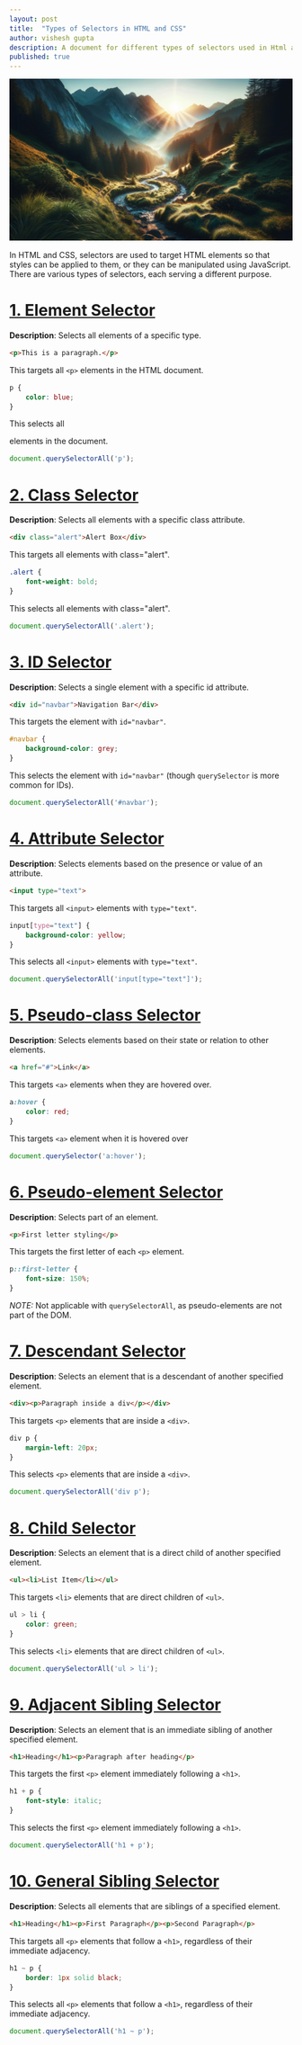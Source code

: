 ```yaml
---
layout: post
title:  "Types of Selectors in HTML and CSS"
author: vishesh gupta
description: A document for different types of selectors used in Html and css
published: true
---
```

![mountain_creek](/assets/images/mountain_creak.png)

In HTML and CSS, selectors are used to target HTML elements so that styles can be applied to them, or they can be manipulated using JavaScript. There are various types of selectors, each serving a different purpose.

# [1. Element Selector][1]
[1]: #1-element-selector
**Description**: Selects all elements of a specific type.<br>
```html
<p>This is a paragraph.</p>
```
This targets all `<p>` elements in the HTML document.
```css
p {
    color: blue;
}
```
This selects all <p> elements in the document.
```js
document.querySelectorAll('p');
```

# [2. Class Selector][2]
[2]: #2-class-selector
**Description**: Selects all elements with a specific class attribute.
```html
<div class="alert">Alert Box</div>
```
This targets all elements with class="alert".
```css
.alert {
    font-weight: bold;
}
```
This selects all elements with class="alert".
```js
document.querySelectorAll('.alert');
```

# [3. ID Selector][3]
[3]: #3-id-selector
**Description**: Selects a single element with a specific id attribute.
```html
<div id="navbar">Navigation Bar</div>
```
This targets the element with `id="navbar"`.
```css
#navbar {
    background-color: grey;
}
```
This selects the element with `id="navbar"` (though `querySelector` is more common for IDs).
```js
document.querySelectorAll('#navbar');
```

# [4. Attribute Selector][4]
[4]: #4-attribute-selector
**Description**: Selects elements based on the presence or value of an attribute.
```html
<input type="text">
```
This targets all `<input>` elements with `type="text"`.
```css
input[type="text"] {
    background-color: yellow;
}
```
This selects all `<input>` elements with `type="text"`.
```js
document.querySelectorAll('input[type="text"]');
```

# [5. Pseudo-class Selector][5]
[5]: #5-pseudo-class-selector
**Description**: Selects elements based on their state or relation to other elements.
```html
<a href="#">Link</a>
```
This targets `<a>` elements when they are hovered over.
```css
a:hover {
    color: red;
}
```
This targets `<a>` element when it is hovered over
```js
document.querySelector('a:hover');
```

# [6. Pseudo-element Selector][6]
[6]: #6-pseudo-element-selector
**Description**: Selects part of an element.
```html
<p>First letter styling</p>
```
This targets the first letter of each `<p>` element.<br>
```css
p::first-letter {
    font-size: 150%;
}
```
*NOTE:* Not applicable with `querySelectorAll`, as pseudo-elements are not part of the DOM.

# [7. Descendant Selector][7]
[7]: #7-descendant-selector
**Description**: Selects an element that is a descendant of another specified element.
```html
<div><p>Paragraph inside a div</p></div>
```
This targets `<p>` elements that are inside a `<div>`.
```css
div p {
    margin-left: 20px;
}
```
This selects `<p>` elements that are inside a `<div>`.
```js
document.querySelectorAll('div p');
```

# [8. Child Selector][8]
[8]: #8-child-selector
**Description**: Selects an element that is a direct child of another specified element.
```html
<ul><li>List Item</li></ul>
```
This targets `<li>` elements that are direct children of `<ul>`.
```css
ul > li {
    color: green;
}
```
This selects `<li>` elements that are direct children of `<ul>`.
```js
document.querySelectorAll('ul > li');
```

# [9. Adjacent Sibling Selector][9]
[9]: #9-adjacent-sibling-selector
**Description**: Selects an element that is an immediate sibling of another specified element.
```html
<h1>Heading</h1><p>Paragraph after heading</p>
```
This targets the first `<p>` element immediately following a `<h1>`.
```css
h1 + p {
    font-style: italic;
}
```
This selects the first `<p>` element immediately following a `<h1>`.
```js
document.querySelectorAll('h1 + p');
```

# [10. General Sibling Selector][10]
[10]: #10-general-sibling-selector
**Description**: Selects all elements that are siblings of a specified element.
```html
<h1>Heading</h1><p>First Paragraph</p><p>Second Paragraph</p>
```
This targets all `<p>` elements that follow a `<h1>`, regardless of their immediate adjacency.
```css
h1 ~ p {
    border: 1px solid black;
}
```
This selects all `<p>` elements that follow a `<h1>`, regardless of their immediate adjacency.
```js
document.querySelectorAll('h1 ~ p');
```

